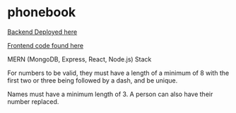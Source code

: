 # phonebook

[Backend Deployed here](https://phonebook-xge1.onrender.com/)

[Frontend code found here](https://github.com/namelessceiling/phonebook-frontend)

MERN (MongoDB, Express, React, Node.js) Stack

For numbers to be valid, they must have a length of a minimum of 8 with the first two or three being followed by a dash, and be unique.

Names must have a minimum length of 3. A person can also have their number replaced.

